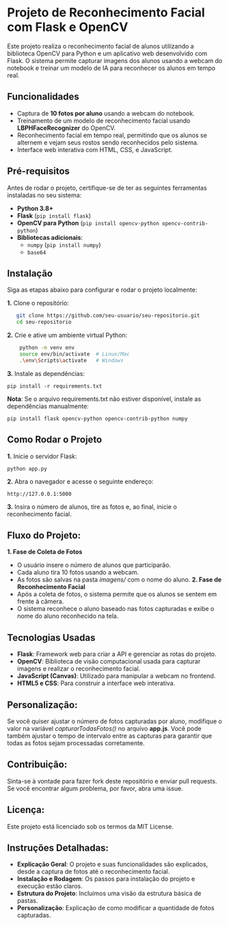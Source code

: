 
# Projeto de Reconhecimento Facial com Flask e OpenCV

Este projeto realiza o reconhecimento facial de alunos utilizando a biblioteca OpenCV para Python e um aplicativo web desenvolvido com Flask. O sistema permite capturar imagens dos alunos usando a webcam do notebook e treinar um modelo de IA para reconhecer os alunos em tempo real.

## Funcionalidades

- Captura de **10 fotos por aluno** usando a webcam do notebook.
- Treinamento de um modelo de reconhecimento facial usando **LBPHFaceRecognizer** do OpenCV.
- Reconhecimento facial em tempo real, permitindo que os alunos se alternem e vejam seus rostos sendo reconhecidos pelo sistema.
- Interface web interativa com HTML, CSS, e JavaScript.

## Pré-requisitos

Antes de rodar o projeto, certifique-se de ter as seguintes ferramentas instaladas no seu sistema:

- **Python 3.8+**
- **Flask** (`pip install flask`)
- **OpenCV para Python** (`pip install opencv-python opencv-contrib-python`)
- **Bibliotecas adicionais**:
  - `numpy` (`pip install numpy`)
  - `base64`

## Instalação

Siga as etapas abaixo para configurar e rodar o projeto localmente:

**1.** Clone o repositório:
```bash
   git clone https://github.com/seu-usuario/seu-repositorio.git
   cd seu-repositorio
```

**2.** Crie e ative um ambiente virtual Python:
```bash
    python -m venv env
    source env/bin/activate  # Linux/Mac
    .\env\Scripts\activate   # Windows
```

**3.** Instale as dependências:

    pip install -r requirements.txt

**Nota**: Se o arquivo requirements.txt não estiver disponível, instale as dependências manualmente:

    pip install flask opencv-python opencv-contrib-python numpy

## Como Rodar o Projeto
**1.** Inicie o servidor Flask:

    python app.py

**2.** Abra o navegador e acesse o seguinte endereço:

    http://127.0.0.1:5000

**3.** Insira o número de alunos, tire as fotos e, ao final, inicie o reconhecimento facial.

## Fluxo do Projeto:
**1. Fase de Coleta de Fotos**
- O usuário insere o número de alunos que participarão.
- Cada aluno tira 10 fotos usando a webcam.
- As fotos são salvas na pasta *imagens/* com o nome do aluno.
**2. Fase de Reconhecimento Facial**
- Após a coleta de fotos, o sistema permite que os alunos se sentem em frente à câmera.
- O sistema reconhece o aluno baseado nas fotos capturadas e exibe o nome do aluno reconhecido na tela.

## Tecnologias Usadas
- **Flask**: Framework web para criar a API e gerenciar as rotas do projeto.
- **OpenCV**: Biblioteca de visão computacional usada para capturar imagens e realizar o reconhecimento facial.
- **JavaScript (Canvas)**: Utilizado para manipular a webcam no frontend.
- **HTML5 e CSS**: Para construir a interface web interativa.

## Personalização:
Se você quiser ajustar o número de fotos capturadas por aluno, modifique o valor na variável *capturarTodasFotos()* no arquivo **app.js**. Você pode também ajustar o tempo de intervalo entre as capturas para garantir que todas as fotos sejam processadas corretamente.

## Contribuição:
Sinta-se à vontade para fazer fork deste repositório e enviar pull requests. Se você encontrar algum problema, por favor, abra uma issue.

## Licença:
Este projeto está licenciado sob os termos da MIT License.

## Instruções Detalhadas:

- **Explicação Geral**: O projeto e suas funcionalidades são explicados, desde a captura de fotos até o reconhecimento facial.
- **Instalação e Rodagem**: Os passos para instalação do projeto e execução estão claros.
- **Estrutura do Projeto**: Incluímos uma visão da estrutura básica de pastas.
- **Personalização**: Explicação de como modificar a quantidade de fotos capturadas.